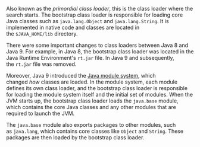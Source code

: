 Also known as the _primordial class loader_, this is the class loader where the search starts. The bootstrap class loader is responsible for loading core Java classes such as `java.lang.Object` and `java.lang.String`. It is implemented in native code and classes are located in the `$JAVA_HOME/lib` directory.

There were some important changes to class loaders between Java 8 and Java 9. For example, in Java 8, the bootstrap class loader was located in the Java Runtime Environment's `rt.jar` file. In Java 9 and subsequently, the `rt.jar` file was removed.

Moreover, Java 9 introduced the [Java module system](https://www.infoworld.com/article/3543253/what-is-jpms-introducing-the-java-platform-module-system.html), which changed _how_ classes are loaded. In the module system, each module defines its own class loader, and the bootstrap class loader is responsible for loading the module system itself and the initial set of modules. When the JVM starts up, the bootstrap class loader loads the `java.base` module, which contains the core Java classes and any other modules that are required to launch the JVM.

The `java.base` module also exports packages to other modules, such as `java.lang`, which contains core classes like `Object` and `String`. These packages are then loaded by the bootstrap class loader.